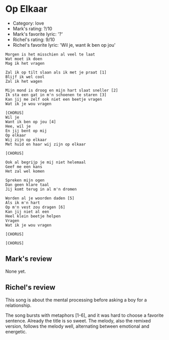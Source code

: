 # Op Elkaar

 * Category: love
 * Mark's rating: ?/10
 * Mark's  favorite lyric: '?'
 * Richel's rating: 9/10
 * Richel's favorite lyric: 'Wil je, want ik ben op jou'

```
Morgen is het misschien al veel te laat
Wat moet ik doen
Mag ik het vragen

Zal ik op tilt slaan als ik met je praat [1]
Blijf ik wel cool
Zal ik het wagen

Mijn mond is droog en mijn hart slaat sneller [2]
Ik sta een gat in m'n schoenen te staren [3]
Kan jij me zelf ook niet een beetje vragen
Wat ik je wou vragen

[CHORUS]
Wil je
Want ik ben op jou [4]
Hee, wil je
En jij bent op mij
Op elkaar
Wij zijn op elkaar
Met huid en haar wij zijn op elkaar

[CHORUS]

Ook al begrijp je mij niet helemaal
Geef me een kans
Het zal wel komen

Spreken mijn ogen
Dan geen klare taal
Jij komt terug in al m'n dromen

Worden al je woorden daden [5]
Als ik m'n hart
Op m'n vest zou dragen [6]
Kan jij niet al een
Heel klein beetje helpen
Vragen
Wat ik je wou vragen

[CHORUS]

[CHORUS]
```

## Mark's review

None yet.

## Richel's review

This song is about the mental processing before asking a boy
for a relationship.

The song bursts with metaphors [1-6], and it was hard to choose a 
favorite sentence. Already the title is so sweet. The melody,
also the remixed version, follows the melody well, 
alternating between emotional and energetic.
